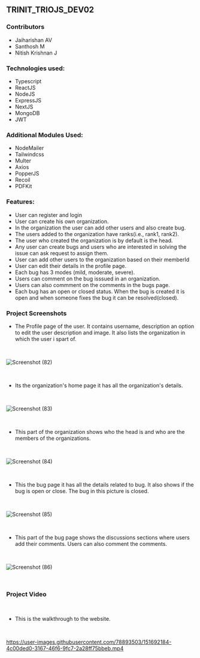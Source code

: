 ##  TRINIT_TRIOJS_DEV02

### Contributors
- Jaiharishan AV
- Santhosh M
- Nitish Krishnan J
### Technologies used:
- Typescript
- ReactJS
- NodeJS
- ExpressJS
- NextJS
- MongoDB
- JWT

### Additional Modules Used:
- NodeMailer
- Tailwindcss
- Multer
- Axios
- PopperJS
- Recoil
- PDFKit

### Features:
- User can register and login
- User can create his own organization.
- In the organization the user can add other users and also create bug.
- The users added to the organization have ranks(i.e., rank1, rank2).
- The user who created the organization is by default is the head.
- Any user can create bugs and users who are interested in solving the issue can ask request to assign them.
- User can add other users to the organization based on their memberId
- User can edit their details in the profile page.
- Each bug has 3 modes (mild, moderate, severe).
- Users can comment on the bug isssued in an organization.
- Users can also commment on the comments in the bugs page.
- Each bug has an open or closed status. When the bug is created it is open and when someone fixes the bug it can be resolved(closed).

### Project Screenshots

- The Profile page of the user. It contains username, description an option to edit the user description and image. It also lists the organization in which the user i spart of.

&nbsp; 

![Screenshot (82)](https://user-images.githubusercontent.com/78893503/151691518-3f28dd76-db19-4620-b080-3d3a99f40b94.png)

&nbsp; 

- Its the organization's home page it has all the organization's details.

&nbsp; 

![Screenshot (83)](https://user-images.githubusercontent.com/78893503/151691523-0dbecda9-b6ba-431e-b6c9-2c1b79366aee.png)

&nbsp; 

- This part of the organization shows who the head is and who are the members of the organizations.

&nbsp; 

![Screenshot (84)](https://user-images.githubusercontent.com/78893503/151691525-6ba285c4-ca6f-4691-bcfe-7be740f18855.png)

&nbsp; 

- This the bug page it has all the details related to bug. It also shows if the bug is open or close. The bug in this picture is closed.

&nbsp; 

![Screenshot (85)](https://user-images.githubusercontent.com/78893503/151691527-130ddeaf-a9ce-41ae-ad25-c49653336561.png)

&nbsp; 

- This part of the bug page shows the discussions sections where users add their comments. Users can also comment the comments.

&nbsp; 

![Screenshot (86)](https://user-images.githubusercontent.com/78893503/151691529-bc81bba5-8c23-4968-bef6-a913f37549bb.png)

&nbsp; 


### Project Video

&nbsp; 

- This is the walkthrough to the website.

&nbsp; 


https://user-images.githubusercontent.com/78893503/151692184-4c00ded0-3167-46f6-9fc7-2a28ff75bbeb.mp4



